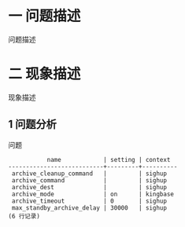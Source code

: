# 一 问题描述
问题描述

# 二 现象描述
现象描述

## 1 问题分析
问题

```test=# select name,setting,context from pg_settings where name like '%archive%';
           name            | setting | context  
---------------------------+---------+----------
 archive_cleanup_command   |         | sighup
 archive_command           |         | sighup
 archive_dest              |         | sighup
 archive_mode              | on      | kingbase
 archive_timeout           | 0       | sighup
 max_standby_archive_delay | 30000   | sighup
(6 行记录)
```
